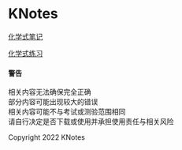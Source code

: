 # KNotes
[化学式笔记](https://knotes.tech/化学式笔记.pdf)

[化学式练习](https://knotes.tech/化学式练习.pdf)

#### 警告
相关内容无法确保完全正确  
部分内容可能出现较大的错误  
相关内容可能不与考试或测验范围相同  
请自行决定是否下载或使用并承担使用责任与相关风险  

Copyright 2022 KNotes
